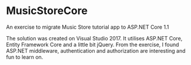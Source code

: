 # MusicStoreCore
An exercise to migrate Music Store tutorial app to ASP.NET Core 1.1

The solution was created on Visual Studio 2017. It utilises ASP.NET Core, Entity Framework Core and a little bit jQuery.
From the exercise, I found ASP.NET middleware, authentication and authorization are interesting and fun to learn on.

